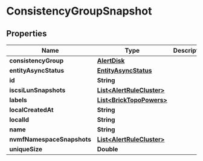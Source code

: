 

# ConsistencyGroupSnapshot


## Properties

Name | Type | Description | Notes
------------ | ------------- | ------------- | -------------
**consistencyGroup** | [**AlertDisk**](AlertDisk.md) |  |  [optional]
**entityAsyncStatus** | [**EntityAsyncStatus**](EntityAsyncStatus.md) |  |  [optional]
**id** | **String** |  | 
**iscsiLunSnapshots** | [**List&lt;AlertRuleCluster&gt;**](AlertRuleCluster.md) |  |  [optional]
**labels** | [**List&lt;BrickTopoPowers&gt;**](BrickTopoPowers.md) |  |  [optional]
**localCreatedAt** | **String** |  | 
**localId** | **String** |  | 
**name** | **String** |  | 
**nvmfNamespaceSnapshots** | [**List&lt;AlertRuleCluster&gt;**](AlertRuleCluster.md) |  |  [optional]
**uniqueSize** | **Double** |  | 



